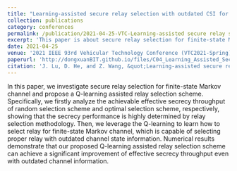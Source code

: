 ```yaml
---
title: "Learning-assisted secure relay selection with outdated CSI for finite-state Markov channel"
collection: publications
category: conferences
permalink: /publication/2021-04-25-VTC-Learning-assisted secure relay selection with outdated CSI for finite-state Markov channel-number-4
excerpt: 'This paper is about secure relay selection for finite-state Markov channel and a Q-learning assisted relay selection scheme'
date: 2021-04-25
venue: '2021 IEEE 93rd Vehicular Technology Conference (VTC2021-Spring)'
paperurl: 'http://dongxuanBIT.github.io/files/C04_Learning_Assisted_Secure_Relay_Selection_with_Outdated_CSI_for_Finite_State_Markov_Channel.pdf'
citation: 'J. Lu, D. He, and Z. Wang, &quot;Learning-assisted secure relay selection with outdated CSI for finite-state Markov channel,&quot; in <i>Proc. IEEE 93rd Veh. Technol. Conf. (VTC-Spring)</i>, Helsinki, Finland, Apr. 2021, pp. 1–5.'
---
```


In this paper, we investigate secure relay selection for finite-state Markov channel and propose a Q-learning assisted relay selection scheme. Specifically, we firstly analyze the achievable effective secrecy throughput of random selection scheme and optimal selection scheme, respectively, showing that the secrecy performance is highly determined by relay selection methodology. Then, we leverage the Q-learning to learn how to select relay for finite-state Markov channel, which is capable of selecting proper relay with outdated channel state information. Numerical results demonstrate that our proposed Q-learning assisted relay selection scheme can achieve a significant improvement of effective secrecy throughput even with outdated channel information.
